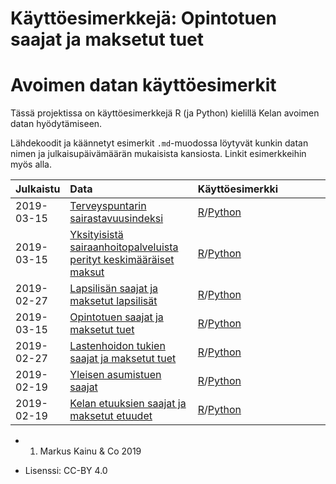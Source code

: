 Käyttöesimerkkejä: Opintotuen saajat ja maksetut tuet
=====================================================

Avoimen datan käyttöesimerkit
=============================

Tässä projektissa on käyttöesimerkkejä R (ja Python) kielillä Kelan
avoimen datan hyödytämiseen.

Lähdekoodit ja käännetyt esimerkit `.md`-muodossa löytyvät kunkin datan
nimen ja julkaisupäivämäärän mukaisista kansiosta. Linkit esimerkkeihin
myös alla.

<table>
<colgroup>
<col style="width: 2%" />
<col style="width: 43%" />
<col style="width: 53%" />
</colgroup>
<thead>
<tr class="header">
<th style="text-align: left;">Julkaistu</th>
<th style="text-align: left;">Data</th>
<th style="text-align: left;">Käyttöesimerkki</th>
</tr>
</thead>
<tbody>
<tr class="odd">
<td style="text-align: left;">2019-03-15</td>
<td style="text-align: left;"><a href='https://beta.avoindata.fi/data/fi/dataset/terveyspuntarin-sairastavuusindeksi'>Terveyspuntarin sairastavuusindeksi</a></td>
<td style="text-align: left;"><a href='2019-03-15-terveyspuntarin-sairastavuusindeksi/esimerkki_R.md'>R</a>/<a href='2019-03-15-terveyspuntarin-sairastavuusindeksi/esimerkki_python.ipynb'>Python</a></td>
</tr>
<tr class="even">
<td style="text-align: left;">2019-03-15</td>
<td style="text-align: left;"><a href='https://beta.avoindata.fi/data/fi/dataset/yksityisista-sairaanhoitopalveluista-perityt-keskimaaraiset-maksut'>Yksityisistä sairaanhoitopalveluista perityt keskimääräiset maksut</a></td>
<td style="text-align: left;"><a href='2019-03-15-yksityisista-sairaanhoitopalveluista-perityt-keskimaaraiset-maksut/esimerkki_R.md'>R</a>/<a href='2019-03-15-yksityisista-sairaanhoitopalveluista-perityt-keskimaaraiset-maksut/esimerkki_python.ipynb'>Python</a></td>
</tr>
<tr class="odd">
<td style="text-align: left;">2019-02-27</td>
<td style="text-align: left;"><a href='https://beta.avoindata.fi/data/fi/dataset/lapsilisan-saajat-ja-maksetut-lapsilisat'>Lapsilisän saajat ja maksetut lapsilisät</a></td>
<td style="text-align: left;"><a href='2019-02-27-lapsilisan-saajat-ja-maksetut-lapsilisat/esimerkki_R.md'>R</a>/<a href='2019-02-27-lapsilisan-saajat-ja-maksetut-lapsilisat/esimerkki_python.ipynb'>Python</a></td>
</tr>
<tr class="even">
<td style="text-align: left;">2019-03-15</td>
<td style="text-align: left;"><a href='https://beta.avoindata.fi/data/fi/dataset/opintotuen-saajat-ja-maksetut-tuet'>Opintotuen saajat ja maksetut tuet</a></td>
<td style="text-align: left;"><a href='2019-03-15-opintotuen-saajat-ja-maksetut-tuet/esimerkki_R.md'>R</a>/<a href='2019-03-15-opintotuen-saajat-ja-maksetut-tuet/esimerkki_python.ipynb'>Python</a></td>
</tr>
<tr class="odd">
<td style="text-align: left;">2019-02-27</td>
<td style="text-align: left;"><a href='https://beta.avoindata.fi/data/fi/dataset/lastenhoidon-tukien-saajat-ja-maksetut-tuet'>Lastenhoidon tukien saajat ja maksetut tuet</a></td>
<td style="text-align: left;"><a href='2019-02-27-lastenhoidon-tukien-saajat-ja-maksetut-tuet/esimerkki_R.md'>R</a>/<a href='2019-02-27-lastenhoidon-tukien-saajat-ja-maksetut-tuet/esimerkki_python.ipynb'>Python</a></td>
</tr>
<tr class="even">
<td style="text-align: left;">2019-02-19</td>
<td style="text-align: left;"><a href='https://beta.avoindata.fi/data/fi/dataset/kelan-yleisen-asumistuen-saajat'>Yleisen asumistuen saajat</a></td>
<td style="text-align: left;"><a href='2019-02-19-kelan-yleisen-asumistuen-saajat/esimerkki_R.md'>R</a>/<a href='2019-02-19-kelan-yleisen-asumistuen-saajat/esimerkki_python.ipynb'>Python</a></td>
</tr>
<tr class="odd">
<td style="text-align: left;">2019-02-19</td>
<td style="text-align: left;"><a href='https://beta.avoindata.fi/data/fi/dataset/kelan-etuudet-ja-saajat'>Kelan etuuksien saajat ja maksetut etuudet</a></td>
<td style="text-align: left;"><a href='2019-02-19-kelan-etuudet-ja-saajat/esimerkki_R.md'>R</a>/<a href='2019-02-19-kelan-etuudet-ja-saajat/esimerkki_python.ipynb'>Python</a></td>
</tr>
</tbody>
</table>

-   1.  Markus Kainu & Co 2019

-   Lisenssi: CC-BY 4.0
